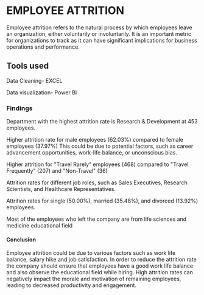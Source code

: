 <h1>EMPLOYEE ATTRITION</h1>
<P> Employee attrition refers to the natural process by which employees leave an organization, either voluntarily or involuntarily. 
It is an important metric for organizations to track as it can have significant implications for business operations and performance.</P>
<h2>Tools used</h2>
<p>Data Cleaning- EXCEL</p>
<p>Data visualization- Power BI</p>
<h3>Findings</h3>
<P> Department with the highest attrition rate is Research & Development at 453 employees.</P>
<p>Higher attrition rate for male employees (62.03%) compared to female employees (37.97%)
This could be due to potential factors, such as career advancement opportunities, work-life balance, or unconscious bias.</p>
<p>Higher attrition for "Travel Rarely" employees (468) compared to "Travel Frequently" (207) and "Non-Travel" (36)</p>
<p>Attrition rates for different job roles, such as Sales Executives, Research Scientists, and Healthcare Representatives.</p>
<p>Attrition rates for single (50.00%), married (35.48%), and divorced (13.92%) employees.</p>
<p>Most of the employees who left the company are from life sciences and medicine educational field</p>
<H4>Conclusion</H4>
</p>Employee attrition could be due to various factors such as work life balance, salary hike and job satisfaction.
In order to reduce the attrition rate the company should ensure that employees have a good work life balance  and also observe the educational field while hiring.
High attrition rates can negatively impact the morale and motivation of remaining employees, leading to decreased productivity and engagement.
</p>
